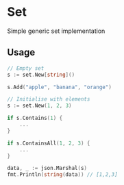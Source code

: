 # Set
Simple generic set implementation

## Usage
```go
// Empty set
s := set.New[string]()

s.Add("apple", "banana", "orange")

// Initialise with elements
s := set.New(1, 2, 3)

if s.Contains(1) {
    ...
}

if s.ContainsAll(1, 2, 3) {
    ...
}

data, _ := json.Marshal(s)
fmt.Println(string(data)) // [1,2,3]
```
